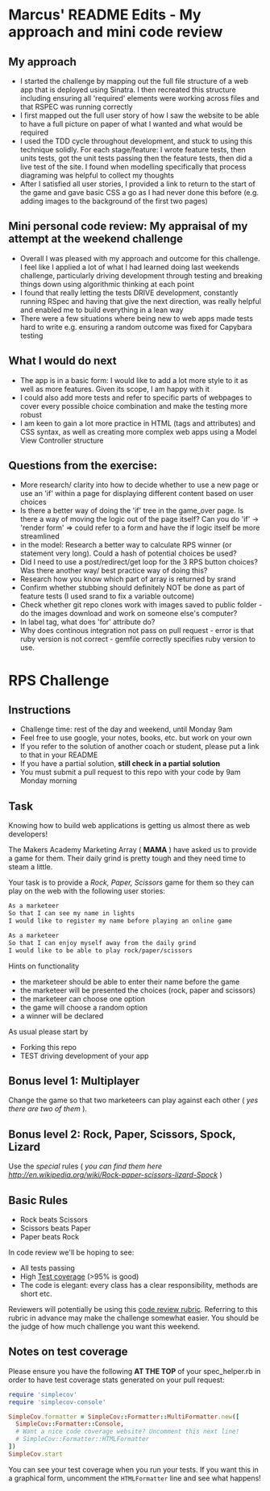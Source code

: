 Marcus' README Edits - My approach and mini code review
=================

My approach
---------
* I started the challenge by mapping out the full file structure of a web app that is deployed using Sinatra. I then recreated this structure including ensuring all 'required' elements were working across files and that RSPEC was running correctly
* I first mapped out the full user story of how I saw the website to be able to have a full picture on paper of what I wanted and what would be required
* I used the TDD cycle throughout development, and stuck to using this technique solidly. For each stage/feature: I wrote feature tests, then units tests, got the unit tests passing then the feature tests, then did a live test of the site. I found when modelling specifically that process diagraming was helpful to collect my thoughts
* After I satisfied all user stories, I provided a link to return to the start of the game and gave basic CSS a go as I had never done this before (e.g. adding images to the background of the first two pages)


Mini personal code review: My appraisal of my attempt at the weekend challenge
---------
* Overall I was pleased with my approach and outcome for this challenge. I feel like I applied a lot of what I had learned doing last weekends challenge, particularly driving development through testing and breaking things down using algorithmic thinking at each point
* I found that really letting the tests DRIVE development, constantly running RSpec and having that give the next direction, was really helpful and enabled me to build everything in a lean way
* There were a few situations where being new to web apps made tests hard to write e.g. ensuring a random outcome was fixed for Capybara testing

What I would do next
---------
* The app is in a basic form: I would like to add a lot more style to it as well as more features. Given its scope, I am happy with it
* I could also add more tests and refer to specific parts of webpages to cover every possible choice combination and make the testing more robust
* I am keen to gain a lot more practice in HTML (tags and attributes) and CSS syntax, as well as creating more complex web apps using a Model View Controller structure

Questions from the exercise:
---------
* More research/ clarity into how to decide whether to use a new page or use an 'if' within a page for displaying different content based on user choices
* Is there a better way of doing the 'if' tree in the game_over page. Is there a way of moving the logic out of the page itself? Can you do 'if' -> 'render form' => could refer to a form and have the if logic itself be more streamlined
* in the model: Research a better way to calculate RPS winner (or statement very long). Could a hash of potential choices be used?
* Did I need to use a post/redirect/get loop for the 3 RPS button choices? Was there another way/ best practice way of doing this?
* Research how you know which part of array is returned by srand
* Confirm whether stubbing should definitely NOT be done as part of feature tests (I used srand to fix a variable outcome)
* Check whether git repo clones work with images saved to public folder - do the images download and work on someone else's computer?
* In label tag, what does 'for' attribute do?
* Why does continous integration not pass on pull request - error is that ruby version is not correct - gemfile correctly specifies ruby version to use. 



# RPS Challenge

Instructions
-------

* Challenge time: rest of the day and weekend, until Monday 9am
* Feel free to use google, your notes, books, etc. but work on your own
* If you refer to the solution of another coach or student, please put a link to that in your README
* If you have a partial solution, **still check in a partial solution**
* You must submit a pull request to this repo with your code by 9am Monday morning

Task
----

Knowing how to build web applications is getting us almost there as web developers!

The Makers Academy Marketing Array ( **MAMA** ) have asked us to provide a game for them. Their daily grind is pretty tough and they need time to steam a little.

Your task is to provide a _Rock, Paper, Scissors_ game for them so they can play on the web with the following user stories:

```sh
As a marketeer
So that I can see my name in lights
I would like to register my name before playing an online game

As a marketeer
So that I can enjoy myself away from the daily grind
I would like to be able to play rock/paper/scissors
```

Hints on functionality

- the marketeer should be able to enter their name before the game
- the marketeer will be presented the choices (rock, paper and scissors)
- the marketeer can choose one option
- the game will choose a random option
- a winner will be declared


As usual please start by

* Forking this repo
* TEST driving development of your app


## Bonus level 1: Multiplayer

Change the game so that two marketeers can play against each other ( _yes there are two of them_ ).

## Bonus level 2: Rock, Paper, Scissors, Spock, Lizard

Use the _special_ rules ( _you can find them here http://en.wikipedia.org/wiki/Rock-paper-scissors-lizard-Spock_ )

## Basic Rules

- Rock beats Scissors
- Scissors beats Paper
- Paper beats Rock

In code review we'll be hoping to see:

* All tests passing
* High [Test coverage](https://github.com/makersacademy/course/blob/master/pills/test_coverage.md) (>95% is good)
* The code is elegant: every class has a clear responsibility, methods are short etc.

Reviewers will potentially be using this [code review rubric](docs/review.md).  Referring to this rubric in advance may make the challenge somewhat easier.  You should be the judge of how much challenge you want this weekend.

Notes on test coverage
----------------------

Please ensure you have the following **AT THE TOP** of your spec_helper.rb in order to have test coverage stats generated
on your pull request:

```ruby
require 'simplecov'
require 'simplecov-console'

SimpleCov.formatter = SimpleCov::Formatter::MultiFormatter.new([
  SimpleCov::Formatter::Console,
  # Want a nice code coverage website? Uncomment this next line!
  # SimpleCov::Formatter::HTMLFormatter
])
SimpleCov.start
```

You can see your test coverage when you run your tests. If you want this in a graphical form, uncomment the `HTMLFormatter` line and see what happens!
